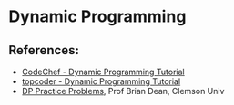 # Dynamic Programming

## References:
 * [CodeChef - Dynamic Programming Tutorial](http://www.codechef.com/wiki/tutorial-dynamic-programming)
 * [topcoder - Dynamic Programming Tutorial](http://community.topcoder.com/tc?module=Static&d1=tutorials&d2=dynProg)
 * [DP Practice Problems](http://people.cs.clemson.edu/~bcdean/dp_practice/), Prof Brian Dean, Clemson Univ
 